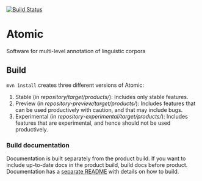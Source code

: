 [![Build Status](https://travis-ci.org/infraling/atomic.svg?branch=development)](https://travis-ci.org/infraling/atomic)

# Atomic
Software for multi-level annotation of linguistic corpora

## Build

`mvn install` creates three different versions of Atomic:

1. Stable (in *repository/target/products/*): Includes only stable features.
2. Preview (in *repository-preview/target/products/*): Includes features that can be used productively with caution, and that may include bugs.
3. Experimental (in *repository-experimental/target/products/*): Includes features that are experimental, and hence should not be used productively.

### Build documentation

Documentation is built separately from the product build. If you want to include up-to-date docs in the product build, build docs before product. Documentation has a [separate README](docs/org.corpus-tools.atomic.doc/README.md) with details on how to build.